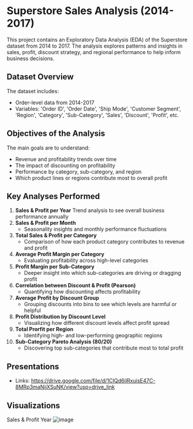 # Superstore Sales Analysis (2014-2017)
This project contains an Exploratory Data Analysis (EDA) of the Superstore dataset from 2014 to 2017. The analysis explores patterns and insights in sales, profit, discount strategy, and regional performance to help inform business decisions.

## Dataset Overview
The dataset includes:
- Order-level data from 2014-2017
- Variables: 'Order ID', 'Order Date', 'Ship Mode', 'Customer Segment', 'Region', 'Category', 'Sub-Category', 'Sales', 'Discount', 'Profit', etc.

## Objectives of the Analysis
The main goals are to understand:
- Revenue and profitability trends over time
- The impact of discounting on profitability
- Performance by category, sub-category, and region
- Which product lines or regions contribute most to overall profit

## Key Analyses Performed
1. **Sales & Profit per Year**
   Trend analysis to see overall business performance annually
2. **Sales & Profit per Month**
   - Seasonality insights and monthly performance fluctuations
3. **Total Sales & Profit per Category**
   - Comparison of how each product category contributes to revenue and profit
4. **Average Profit Margin per Category**
   - Evaluating profitability across high-level categories
5. **Profit Margin per Sub-Category**
   - Deeper insight into which sub-categories are driving or dragging profit
6. **Correlation between Discount & Profit (Pearson)**
   - Quantifying how discounting affects profitability
7. **Average Profit by Discount Group**
   - Grouping discounts into bins to see which levels are harmful or helpful
8. **Profit Distribution by Discount Level**
   - Visualizing how different discount levels affect profit spread
9. **Total Prorfit per Region**
   - Identifying high- and low-performing geographic regions
10. **Sub-Category Pareto Analysis (80/20)**
    - Discovering top sub-categories that contribute most to total profit
## Presentations
- Links: https://drive.google.com/file/d/1CIQd6ilRxuisE47C-8MRp3maNijXSuNK/view?usp=drive_link

## Visualizations
Sales & Profit Year
![image](https://github.com/user-attachments/assets/bca9a092-df50-43df-afa8-634cd269c3e3)
